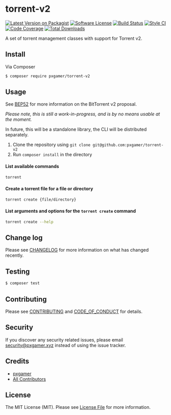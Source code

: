 # torrent-v2

[![Latest Version on Packagist][ico-version]][link-packagist]
[![Software License][ico-license]](LICENSE.md)
[![Build Status][ico-travis]][link-travis]
[![Style CI][ico-styleci]][link-styleci]
[![Code Coverage][ico-code-quality]][link-code-quality]
[![Total Downloads][ico-downloads]][link-downloads]

A set of torrent management classes with support for Torrent v2.

## Install

Via Composer

```bash
$ composer require pxgamer/torrent-v2
```

## Usage

See [BEP52] for more information on the BitTorrent v2 proposal.

_Please note, this is still a work-in-progress, and is by no means usable at the moment._

In future, this will be a standalone library, the CLI will be distributed separately.

1. Clone the repository using `git clone git@github.com:pxgamer/torrent-v2`
2. Run `composer install` in the directory

#### List available commands

```bash
torrent
```

#### Create a torrent file for a file or directory

```bash
torrent create {file/directory}
```

#### List arguments and options for the `torrent create` command

```bash
torrent create --help
```  


## Change log

Please see [CHANGELOG](CHANGELOG.md) for more information on what has changed recently.

## Testing

```bash
$ composer test
```

## Contributing

Please see [CONTRIBUTING](.github/CONTRIBUTING.md) and [CODE_OF_CONDUCT](.github/CODE_OF_CONDUCT.md) for details.

## Security

If you discover any security related issues, please email security@pxgamer.xyz instead of using the issue tracker.

## Credits

- [pxgamer][link-author]
- [All Contributors][link-contributors]

## License

The MIT License (MIT). Please see [License File](LICENSE.md) for more information.

[ico-version]: https://img.shields.io/packagist/v/pxgamer/torrent-v2.svg?style=flat-square
[ico-license]: https://img.shields.io/badge/license-MIT-brightgreen.svg?style=flat-square
[ico-travis]: https://img.shields.io/travis/pxgamer/torrent-v2/master.svg?style=flat-square
[ico-styleci]: https://styleci.io/repos/104362826/shield
[ico-code-quality]: https://img.shields.io/codecov/c/github/pxgamer/torrent-v2.svg?style=flat-square
[ico-downloads]: https://img.shields.io/packagist/dt/pxgamer/torrent-v2.svg?style=flat-square

[link-packagist]: https://packagist.org/packages/pxgamer/torrent-v2
[link-travis]: https://travis-ci.org/pxgamer/torrent-v2
[link-styleci]: https://styleci.io/repos/104362826
[link-code-quality]: https://codecov.io/gh/pxgamer/torrent-v2
[link-downloads]: https://packagist.org/packages/pxgamer/torrent-v2
[link-author]: https://github.com/pxgamer
[link-contributors]: ../../contributors
[BEP52]: https://github.com/bittorrent/bittorrent.org/blob/master/beps/bep_0052.rst
